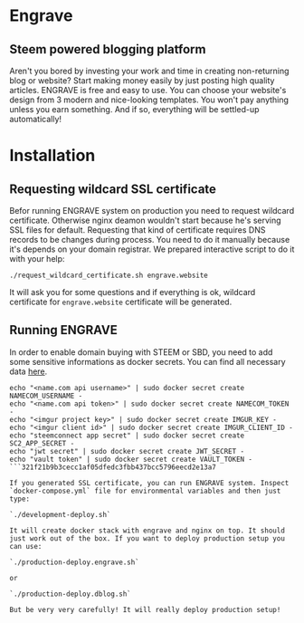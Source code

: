 # Engrave

## Steem powered blogging platform

Aren't you bored by investing your work and time in creating non-returning blog or website? Start making money easily by just posting high quality articles. ENGRAVE is free and easy to use. You can choose your website's design from 3 modern and nice-looking templates. You won't pay anything unless you earn something. And if so, everything will be settled-up automatically!

# Installation

## Requesting wildcard SSL certificate

Befor running ENGRAVE system on production you need to request wildcard certificate. Otherwise nginx deamon wouldn't start because he's serving SSL files for default. Requesting that kind of certificate requires DNS records to be changes during process. You need to do it manually because it's depends on your domain registrar. We prepared interactive script to do it with your help:

`./request_wildcard_certificate.sh engrave.website`

It will ask you for some questions and if everything is ok, wildcard certificate for `engrave.website` certificate will be generated.

## Running ENGRAVE

In order to enable domain buying with STEEM or SBD, you need to add some sensitive informations as docker secrets. You can find all necessary data [here](https://www.name.com/account/settings/api).

```
echo "<name.com api username>" | sudo docker secret create NAMECOM_USERNAME -
echo "<name.com api token>" | sudo docker secret create NAMECOM_TOKEN -
echo "<imgur project key>" | sudo docker secret create IMGUR_KEY -
echo "<imgur client id>" | sudo docker secret create IMGUR_CLIENT_ID -
echo "steemconnect app secret" | sudo docker secret create SC2_APP_SECRET -
echo "jwt secret" | sudo docker secret create JWT_SECRET -
echo "vault token" | sudo docker secret create VAULT_TOKEN -
```321f21b9b3cecc1af05dfedc3fbb437bcc5796eecd2e13a7

If you generated SSL certificate, you can run ENGRAVE system. Inspect `docker-compose.yml` file for environmental variables and then just type:

`./development-deploy.sh`

It will create docker stack with engrave and nginx on top. It should just work out of the box. If you want to deploy production setup you can use:

`./production-deploy.engrave.sh`

or

`./production-deploy.dblog.sh`

But be very very carefully! It will really deploy production setup!
